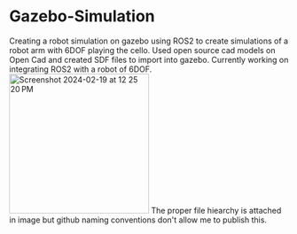 # Gazebo-Simulation
Creating a robot simulation on gazebo using ROS2 to create simulations of a robot arm with 6DOF playing the cello.
Used open source cad models on Open Cad and created SDF files to import into gazebo. Currently working on integrating ROS2 with
a robot of 6DOF. 
<img width="252" alt="Screenshot 2024-02-19 at 12 25 20 PM" src="https://github.com/saimeda1/Gazebo-Simulation/assets/40012349/e169a8a5-3332-425b-9716-8d0beb5dec64">
The proper file hiearchy is attached in image but github naming conventions don't allow me to publish this. 
